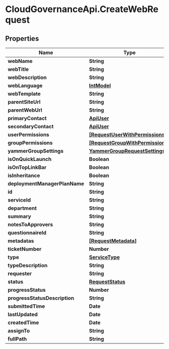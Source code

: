 # CloudGovernanceApi.CreateWebRequest

## Properties

Name | Type | Description | Notes
------------ | ------------- | ------------- | -------------
**webName** | **String** |  | [optional] 
**webTitle** | **String** |  | [optional] 
**webDescription** | **String** |  | [optional] 
**webLanguage** | [**IntModel**](IntModel.md) |  | [optional] 
**webTemplate** | **String** |  | [optional] 
**parentSiteUrl** | **String** |  | [optional] 
**parentWebUrl** | **String** |  | [optional] 
**primaryContact** | [**ApiUser**](ApiUser.md) |  | [optional] 
**secondaryContact** | [**ApiUser**](ApiUser.md) |  | [optional] 
**userPermissions** | [**[RequestUserWithPermissions]**](RequestUserWithPermissions.md) |  | [optional] 
**groupPermissions** | [**[RequestGroupWithPermissions]**](RequestGroupWithPermissions.md) |  | [optional] 
**yammerGroupSettings** | [**YammerGroupRequestSettings**](YammerGroupRequestSettings.md) |  | [optional] 
**isOnQuickLaunch** | **Boolean** |  | [optional] 
**isOnTopLinkBar** | **Boolean** |  | [optional] 
**isInheritance** | **Boolean** |  | [optional] 
**deploymentManagerPlanName** | **String** |  | [optional] 
**id** | **String** |  | [optional] 
**serviceId** | **String** |  | [optional] 
**department** | **String** |  | [optional] 
**summary** | **String** |  | [optional] 
**notesToApprovers** | **String** |  | [optional] 
**questionnaireId** | **String** |  | [optional] 
**metadatas** | [**[RequestMetadata]**](RequestMetadata.md) |  | [optional] 
**ticketNumber** | **Number** |  | [optional] 
**type** | [**ServiceType**](ServiceType.md) |  | [optional] 
**typeDescription** | **String** |  | [optional] 
**requester** | **String** |  | [optional] 
**status** | [**RequestStatus**](RequestStatus.md) |  | [optional] 
**progressStatus** | **Number** |  | [optional] 
**progressStatusDescription** | **String** |  | [optional] 
**submittedTime** | **Date** |  | [optional] 
**lastUpdated** | **Date** |  | [optional] 
**createdTime** | **Date** |  | [optional] 
**assignTo** | **String** |  | [optional] 
**fullPath** | **String** |  | [optional] 


